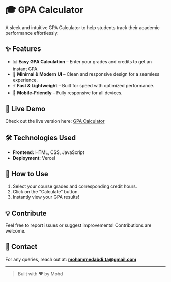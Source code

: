 # 🎓 GPA Calculator

A sleek and intuitive GPA Calculator to help students track their academic performance effortlessly.

## ✨ Features

- 📊 **Easy GPA Calculation** – Enter your grades and credits to get an instant GPA.
- 🎨 **Minimal & Modern UI** – Clean and responsive design for a seamless experience.
- ⚡ **Fast & Lightweight** – Built for speed with optimized performance.
- 📱 **Mobile-Friendly** – Fully responsive for all devices.

## 🚀 Live Demo

Check out the live version here: [GPA Calculator](https://gpacalculator-mohd.vercel.app/)

## 🛠️ Technologies Used

- **Frontend:** HTML, CSS, JavaScript
- **Deployment:** Vercel

## 📌 How to Use

1. Select your course grades and corresponding credit hours.
2. Click on the "Calculate" button.
3. Instantly view your GPA results!


## 💡 Contribute

Feel free to report issues or suggest improvements! Contributions are welcome.

## 📩 Contact

For any queries, reach out at: **mohammedabdi.ta@gmail.com**

---

> Built with ❤️ by Mohd
